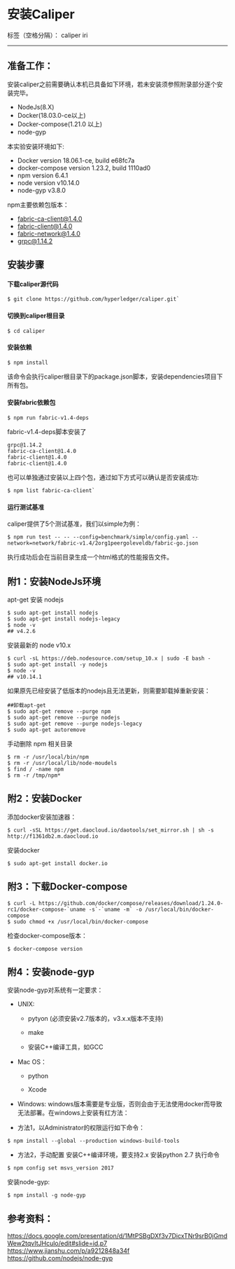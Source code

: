 # 安装Caliper

标签（空格分隔）： caliper iri

---

## **准备工作**：
安装caliper之前需要确认本机已具备如下环境，若未安装须参照附录部分逐个安装完毕。

- NodeJs(8.X)
- Docker(18.03.0-ce以上)
- Docker-compose(1.21.0 以上)
- node-gyp

本实验安装环境如下:

 - Docker version 18.06.1-ce, build e68fc7a
 - docker-compose version 1.23.2, build 1110ad0 
 - npm version 6.4.1
 - node version v10.14.0
 - node-gyp v3.8.0
 
npm主要依赖包版本：

 - fabric-ca-client@1.4.0
 - fabric-client@1.4.0
 - fabric-network@1.4.0
 - grpc@1.14.2

## **安装步骤**
#### **下载caliper源代码**
```
$ git clone https://github.com/hyperledger/caliper.git`
```

#### **切换到caliper根目录**
```
$ cd caliper
```

#### **安装依赖**
```
$ npm install
```

该命令会执行caliper根目录下的package.json脚本，安装dependencies项目下所有包。
#### **安装fabric依赖包**
```
$ npm run fabric-v1.4-deps
```
fabric-v1.4-deps脚本安装了 
```
grpc@1.14.2 
fabric-ca-client@1.4.0 
fabric-client@1.4.0 
fabric-client@1.4.0
```
也可以单独通过安装以上四个包，通过如下方式可以确认是否安装成功:
```
$ npm list fabric-ca-client`
```
#### **运行测试基准**
caliper提供了5个测试基准，我们以simple为例：
```
$ npm run test -- -- --config=benchmark/simple/config.yaml --network=network/fabric-v1.4/2org1peergoleveldb/fabric-go.json
```

执行成功后会在当前目录生成一个html格式的性能报告文件。

## 附1：安装NodeJs环境
 apt-get 安装 nodejs

```
$ sudo apt-get install nodejs
$ sudo apt-get install nodejs-legacy
$ node -v 
## v4.2.6
```

 安装最新的 node v10.x

```
$ curl -sL https://deb.nodesource.com/setup_10.x | sudo -E bash -
$ sudo apt-get install -y nodejs
$ node -v 
## v10.14.1
```

如果原先已经安装了低版本的nodejs且无法更新，则需要卸载掉重新安装：
```
##卸载apt-get 
$ sudo apt-get remove --purge npm
$ sudo apt-get remove --purge nodejs
$ sudo apt-get remove --purge nodejs-legacy
$ sudo apt-get autoremove
```
手动删除 npm 相关目录
```
$ rm -r /usr/local/bin/npm
$ rm -r /usr/local/lib/node-moudels
$ find / -name npm
$ rm -r /tmp/npm*
```
## 附2：安装Docker
添加docker安装加速器：
```
$ curl -sSL https://get.daocloud.io/daotools/set_mirror.sh | sh -s http://f1361db2.m.daocloud.io
```

安装docker
```
$ sudo apt-get install docker.io
```

## 附3：下载Docker-compose
```
$ curl -L https://github.com/docker/compose/releases/download/1.24.0-rc1/docker-compose-`uname -s`-`uname -m` -o /usr/local/bin/docker-compose
$ sudo chmod +x /usr/local/bin/docker-compose
```

检查docker-compose版本：
```
$ docker-compose version
```

## 附4：安装node-gyp
安装node-gyp对系统有一定要求：

- UNIX:

  - pytyon (必须安装v2.7版本的，v3.x.x版本不支持)
 
  - make
 
  - 安装C++编译工具，如GCC

- Mac OS：

   - python

   - Xcode

- Windows:
  windows版本需要是专业版，否则会由于无法使用docker而导致无法部署。在windows上安装有红方法：
 -  方法1，以Administrator的权限运行如下命令：
  ```
  $ npm install --global --production windows-build-tools
  ```

   - 方法2，手动配置
  安装C++编译环境，要支持2.x
  安装python 2.7
  执行命令
  ```
  $ npm config set msvs_version 2017
  ```

安装node-gyp:
```
$ npm install -g node-gyp
```


## 参考资料：

https://docs.google.com/presentation/d/1MtPSBgDXf3v7DicxTNr9srB0jGmdWew2tqvItJHculo/edit#slide=id.p7<br>
https://www.jianshu.com/p/a9212848a34f<br>
https://github.com/nodejs/node-gyp<br>